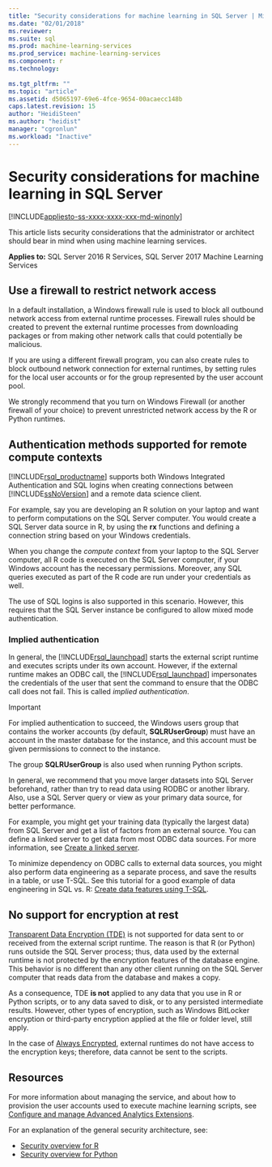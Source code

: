 ```yaml
---
title: "Security considerations for machine learning in SQL Server | Microsoft Docs"
ms.date: "02/01/2018"
ms.reviewer: 
ms.suite: sql
ms.prod: machine-learning-services
ms.prod_service: machine-learning-services
ms.component: r
ms.technology: 
  
ms.tgt_pltfrm: ""
ms.topic: "article"
ms.assetid: d5065197-69e6-4fce-9654-00acaecc148b
caps.latest.revision: 15
author: "HeidiSteen"
ms.author: "heidist"
manager: "cgronlun"
ms.workload: "Inactive"
---
```

# Security considerations for machine learning in SQL Server
[!INCLUDE[appliesto-ss-xxxx-xxxx-xxx-md-winonly](../../includes/appliesto-ss-xxxx-xxxx-xxx-md-winonly.md)]

This article lists security considerations that the administrator or architect should bear in mind when using machine learning services.

**Applies to:** SQL Server 2016 R Services, SQL Server 2017 Machine Learning Services

## Use a firewall to restrict network access

In a default installation, a Windows firewall rule is used to block all outbound network access from external runtime processes. Firewall rules should be created to prevent the external runtime processes from downloading packages or from making other network calls that could potentially be malicious.

If you are using a different firewall program, you can also create rules to block outbound network connection for external runtimes, by setting rules for the local user accounts or for the group represented by the user account pool.

We strongly recommend that you turn on Windows Firewall (or another firewall of your choice) to prevent unrestricted network access by the R or Python runtimes.

## Authentication methods supported for remote compute contexts

[!INCLUDE[rsql_productname](../../includes/rsql-productname-md.md)] supports both Windows Integrated Authentication and SQL logins when creating connections between [!INCLUDE[ssNoVersion](../../includes/ssnoversion-md.md)] and a remote data science client.

For example, say you are developing an R solution on your laptop and want to perform computations on the SQL Server computer. You would create a SQL Server data source in R, by using the **rx** functions and defining a connection string based on your Windows credentials.

When you change the _compute context_ from your laptop to the SQL Server computer, all R code is executed on the SQL Server computer, if your Windows account has the necessary permissions. Moreover, any SQL queries executed as part of the R code are run under your credentials as well.

The use of SQL logins is also supported in this scenario. However, this requires that the SQL Server instance be configured to allow mixed mode authentication.

### Implied authentication

 In general, the [!INCLUDE[rsql_launchpad](../../includes/rsql-launchpad-md.md)] starts the external script runtime and executes scripts under its own account. However, if the external runtime makes an ODBC call, the [!INCLUDE[rsql_launchpad](../../includes/rsql-launchpad-md.md)] impersonates the credentials of the user that sent the command to ensure that the ODBC call does not fail. This is called *implied authentication*.
 
 > [!IMPORTANT]
 > For implied authentication to succeed, the Windows users group that contains the worker accounts (by default, **SQLRUserGroup**) must have an account in the master database for the instance, and this account must be given permissions to connect to the instance.
 > 
 > The group **SQLRUserGroup** is also used when running Python scripts. 

In general, we recommend that you move larger datasets into SQL Server beforehand, rather than try to read data using RODBC or another library. Also, use a SQL Server query or view as your primary data source, for better performance. 

For example, you might get your training data (typically the largest data) from SQL Server and get a list of factors from an external source. You can define a linked server to get data from most ODBC data sources. For more information, see [Create a linked server](https://docs.microsoft.com/sql/relational-databases/linked-servers/create-linked-servers-sql-server-database-engine).

To minimize dependency on ODBC calls to external data sources, you might also perform data engineering as a separate process, and save the results in a table, or use T-SQL. See this tutorial for a good example of data engineering in SQL vs. R: [Create data features using T-SQL](../tutorials/sqldev-create-data-features-using-t-sql.md).

## No support for encryption at rest

[Transparent Data Encryption (TDE)](https://docs.microsoft.com/sql/relational-databases/security/encryption/transparent-data-encryption) is not supported for data sent to or received from the external script runtime. The reason is that R (or Python) runs outside the SQL Server process; thus, data used by the external runtime is not protected by the encryption features of the database engine.  This behavior is no different than any other client running on the SQL Server computer that reads data from the database and makes a copy.

As a consequence, TDE **is not** applied to any data that you use in R or Python scripts, or to any data saved to disk, or to any persisted intermediate results. However, other types of encryption, such as Windows BitLocker encryption or third-party encryption applied at the file or folder level, still apply.

In the case of [Always Encrypted](https://docs.microsoft.com/sql/relational-databases/security/encryption/overview-of-key-management-for-always-encrypted), external runtimes do not have access to the encryption keys; therefore, data cannot be sent to the scripts.

## Resources

For more information about managing the service, and about how to provision the user accounts used to execute machine learning scripts, see [Configure and manage Advanced Analytics Extensions](../../advanced-analytics/r/configure-and-manage-advanced-analytics-extensions.md).

For an explanation of the general security architecture, see:

+ [Security overview for R](security-overview-sql-server-r.md)
+ [Security overview for Python](../python/security-overview-sql-server-python-services.md)

